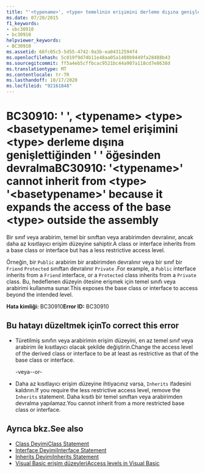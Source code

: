 ```yaml
---
title: "'<typename>', <type> temelinin erişimini derleme dışına genişlettiğinden <basetypename> '<type>' öğesinden devralamaz"
ms.date: 07/20/2015
f1_keywords:
- vbc30910
- bc30910
helpviewer_keywords:
- BC30910
ms.assetid: 68fc05c5-5d55-4742-9a3b-ea04312594f4
ms.openlocfilehash: 5c019f9d74b11e48aa05a1480b9449fa28488b43
ms.sourcegitcommit: ff5a4eb5cffbcac9521bc44a907a118cd7e8638d
ms.translationtype: MT
ms.contentlocale: tr-TR
ms.lasthandoff: 10/17/2020
ms.locfileid: "92161848"
---
```

# <a name="bc30910-typename-cannot-inherit-from-type-basetypename-because-it-expands-the-access-of-the-base-type-outside-the-assembly"></a><span data-ttu-id="4c706-102">BC30910: ' ', \<typename> \<type> \<basetypename> temel erişimini \<type> derleme dışına genişlettiğinden ' ' öğesinden devralma</span><span class="sxs-lookup"><span data-stu-id="4c706-102">BC30910: '\<typename>' cannot inherit from \<type> '\<basetypename>' because it expands the access of the base \<type> outside the assembly</span></span>

<span data-ttu-id="4c706-103">Bir sınıf veya arabirim, temel bir sınıftan veya arabirimden devralınır, ancak daha az kısıtlayıcı erişim düzeyine sahiptir.</span><span class="sxs-lookup"><span data-stu-id="4c706-103">A class or interface inherits from a base class or interface but has a less restrictive access level.</span></span>

 <span data-ttu-id="4c706-104">Örneğin, bir `Public` arabirim bir arabirimden devralınır veya bir sınıf bir `Friend` `Protected` sınıftan devralınır `Private` .</span><span class="sxs-lookup"><span data-stu-id="4c706-104">For example, a `Public` interface inherits from a `Friend` interface, or a `Protected` class inherits from a `Private` class.</span></span> <span data-ttu-id="4c706-105">Bu, hedeflenen düzeyin ötesine erişmek için temel sınıfı veya arabirimi kullanıma sunar.</span><span class="sxs-lookup"><span data-stu-id="4c706-105">This exposes the base class or interface to access beyond the intended level.</span></span>

 <span data-ttu-id="4c706-106">**Hata kimliği:** BC30910</span><span class="sxs-lookup"><span data-stu-id="4c706-106">**Error ID:** BC30910</span></span>

## <a name="to-correct-this-error"></a><span data-ttu-id="4c706-107">Bu hatayı düzeltmek için</span><span class="sxs-lookup"><span data-stu-id="4c706-107">To correct this error</span></span>

- <span data-ttu-id="4c706-108">Türetilmiş sınıfın veya arabirimin erişim düzeyini, en az temel sınıf veya arabirim ile kısıtlayıcı olacak şekilde değiştirin.</span><span class="sxs-lookup"><span data-stu-id="4c706-108">Change the access level of the derived class or interface to be at least as restrictive as that of the base class or interface.</span></span>

     <span data-ttu-id="4c706-109">-veya-</span><span class="sxs-lookup"><span data-stu-id="4c706-109">-or-</span></span>

- <span data-ttu-id="4c706-110">Daha az kısıtlayıcı erişim düzeyine ihtiyacınız varsa, `Inherits` ifadesini kaldırın.</span><span class="sxs-lookup"><span data-stu-id="4c706-110">If you require the less restrictive access level, remove the `Inherits` statement.</span></span> <span data-ttu-id="4c706-111">Daha kısıtlı bir temel sınıftan veya arabirimden devralma yapılamaz.</span><span class="sxs-lookup"><span data-stu-id="4c706-111">You cannot inherit from a more restricted base class or interface.</span></span>

## <a name="see-also"></a><span data-ttu-id="4c706-112">Ayrıca bkz.</span><span class="sxs-lookup"><span data-stu-id="4c706-112">See also</span></span>

- [<span data-ttu-id="4c706-113">Class Deyimi</span><span class="sxs-lookup"><span data-stu-id="4c706-113">Class Statement</span></span>](../statements/class-statement.md)
- [<span data-ttu-id="4c706-114">Interface Deyimi</span><span class="sxs-lookup"><span data-stu-id="4c706-114">Interface Statement</span></span>](../statements/interface-statement.md)
- [<span data-ttu-id="4c706-115">Inherits Deyimi</span><span class="sxs-lookup"><span data-stu-id="4c706-115">Inherits Statement</span></span>](../statements/inherits-statement.md)
- [<span data-ttu-id="4c706-116">Visual Basic erişim düzeyleri</span><span class="sxs-lookup"><span data-stu-id="4c706-116">Access levels in Visual Basic</span></span>](../../programming-guide/language-features/declared-elements/access-levels.md)
